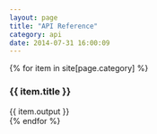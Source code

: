 ```yaml
---
layout: page
title: "API Reference"
category: api
date: 2014-07-31 16:00:09
---
```


{% for item in site[page.category] %}
  <article class="doc-item">
    <h3>{{ item.title }}</h3>
    <a name="{{ item.relative_path }}"></a>
    {{ item.output }}
  </article>
{% endfor %}

